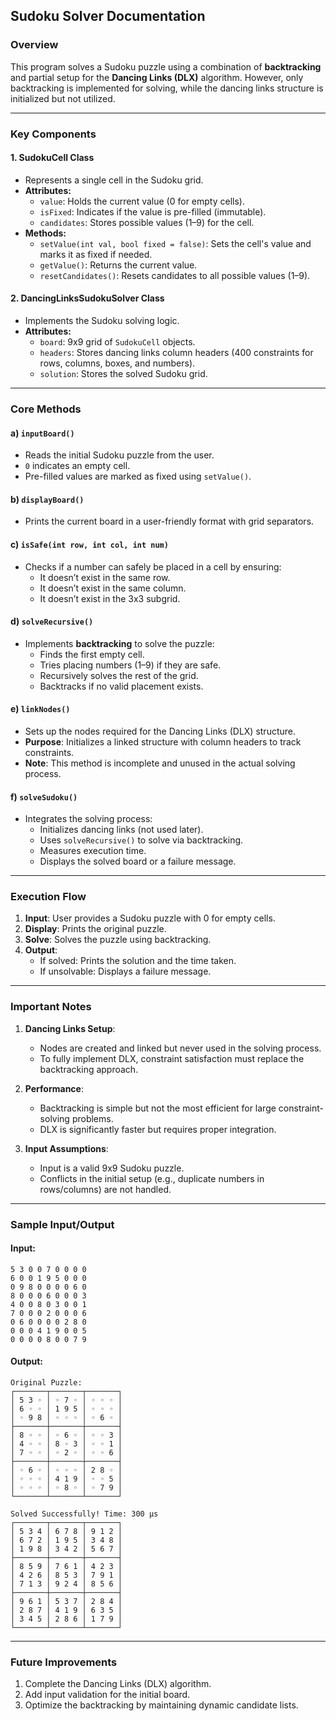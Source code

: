 ## **Sudoku Solver Documentation**

### **Overview**
This program solves a Sudoku puzzle using a combination of **backtracking** and partial setup for the **Dancing Links (DLX)** algorithm. However, only backtracking is implemented for solving, while the dancing links structure is initialized but not utilized.

---

### **Key Components**
#### 1. **SudokuCell Class**
- Represents a single cell in the Sudoku grid.
- **Attributes:**
  - `value`: Holds the current value (0 for empty cells).
  - `isFixed`: Indicates if the value is pre-filled (immutable).
  - `candidates`: Stores possible values (1–9) for the cell.
- **Methods:**
  - `setValue(int val, bool fixed = false)`: Sets the cell's value and marks it as fixed if needed.
  - `getValue()`: Returns the current value.
  - `resetCandidates()`: Resets candidates to all possible values (1–9).

#### 2. **DancingLinksSudokuSolver Class**
- Implements the Sudoku solving logic.
- **Attributes:**
  - `board`: 9x9 grid of `SudokuCell` objects.
  - `headers`: Stores dancing links column headers (400 constraints for rows, columns, boxes, and numbers).
  - `solution`: Stores the solved Sudoku grid.

---

### **Core Methods**
#### a) **`inputBoard()`**
- Reads the initial Sudoku puzzle from the user.
- `0` indicates an empty cell.
- Pre-filled values are marked as fixed using `setValue()`.

#### b) **`displayBoard()`**
- Prints the current board in a user-friendly format with grid separators.

#### c) **`isSafe(int row, int col, int num)`**
- Checks if a number can safely be placed in a cell by ensuring:
  - It doesn’t exist in the same row.
  - It doesn’t exist in the same column.
  - It doesn’t exist in the 3x3 subgrid.

#### d) **`solveRecursive()`**
- Implements **backtracking** to solve the puzzle:
  - Finds the first empty cell.
  - Tries placing numbers (1–9) if they are safe.
  - Recursively solves the rest of the grid.
  - Backtracks if no valid placement exists.

#### e) **`linkNodes()`**
- Sets up the nodes required for the Dancing Links (DLX) structure.
- **Purpose**: Initializes a linked structure with column headers to track constraints.
- **Note**: This method is incomplete and unused in the actual solving process.

#### f) **`solveSudoku()`**
- Integrates the solving process:
  - Initializes dancing links (not used later).
  - Uses `solveRecursive()` to solve via backtracking.
  - Measures execution time.
  - Displays the solved board or a failure message.

---

### **Execution Flow**
1. **Input**: User provides a Sudoku puzzle with 0 for empty cells.
2. **Display**: Prints the original puzzle.
3. **Solve**: Solves the puzzle using backtracking.
4. **Output**:
   - If solved: Prints the solution and the time taken.
   - If unsolvable: Displays a failure message.

---

### **Important Notes**
1. **Dancing Links Setup**: 
   - Nodes are created and linked but never used in the solving process.
   - To fully implement DLX, constraint satisfaction must replace the backtracking approach.

2. **Performance**:
   - Backtracking is simple but not the most efficient for large constraint-solving problems.
   - DLX is significantly faster but requires proper integration.

3. **Input Assumptions**:
   - Input is a valid 9x9 Sudoku puzzle.
   - Conflicts in the initial setup (e.g., duplicate numbers in rows/columns) are not handled.

---

### **Sample Input/Output**
#### Input:
```
5 3 0 0 7 0 0 0 0
6 0 0 1 9 5 0 0 0
0 9 8 0 0 0 0 6 0
8 0 0 0 6 0 0 0 3
4 0 0 8 0 3 0 0 1
7 0 0 0 2 0 0 0 6
0 6 0 0 0 0 2 8 0
0 0 0 4 1 9 0 0 5
0 0 0 0 8 0 0 7 9
```

#### Output:
```
Original Puzzle:
┌───────┬───────┬───────┐
│ 5 3 ◦ │ ◦ 7 ◦ │ ◦ ◦ ◦ │
│ 6 ◦ ◦ │ 1 9 5 │ ◦ ◦ ◦ │
│ ◦ 9 8 │ ◦ ◦ ◦ │ ◦ 6 ◦ │
├───────┼───────┼───────┤
│ 8 ◦ ◦ │ ◦ 6 ◦ │ ◦ ◦ 3 │
│ 4 ◦ ◦ │ 8 ◦ 3 │ ◦ ◦ 1 │
│ 7 ◦ ◦ │ ◦ 2 ◦ │ ◦ ◦ 6 │
├───────┼───────┼───────┤
│ ◦ 6 ◦ │ ◦ ◦ ◦ │ 2 8 ◦ │
│ ◦ ◦ ◦ │ 4 1 9 │ ◦ ◦ 5 │
│ ◦ ◦ ◦ │ ◦ 8 ◦ │ ◦ 7 9 │
└───────┴───────┴───────┘

Solved Successfully! Time: 300 μs
┌───────┬───────┬───────┐
│ 5 3 4 │ 6 7 8 │ 9 1 2 │
│ 6 7 2 │ 1 9 5 │ 3 4 8 │
│ 1 9 8 │ 3 4 2 │ 5 6 7 │
├───────┼───────┼───────┤
│ 8 5 9 │ 7 6 1 │ 4 2 3 │
│ 4 2 6 │ 8 5 3 │ 7 9 1 │
│ 7 1 3 │ 9 2 4 │ 8 5 6 │
├───────┼───────┼───────┤
│ 9 6 1 │ 5 3 7 │ 2 8 4 │
│ 2 8 7 │ 4 1 9 │ 6 3 5 │
│ 3 4 5 │ 2 8 6 │ 1 7 9 │
└───────┴───────┴───────┘
```

---

### **Future Improvements**
1. Complete the Dancing Links (DLX) algorithm.
2. Add input validation for the initial board.
3. Optimize the backtracking by maintaining dynamic candidate lists.
